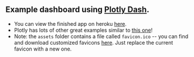 ## Example dashboard using [Plotly Dash](https://plot.ly/dash).

* You can view the finished app on heroku [here](https://old-mcdonald-301-pg.herokuapp.com/).
* Plotly has lots of other great examples similar to [this one](https://plot.ly/python/choropleth-maps/)!
* Note: the `assets` folder contains a file called `favicon.ico` -- you can find and download customized favicons [here](https://www.favicon.cc/). Just replace the current favicon with a new one.
